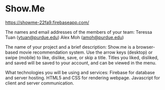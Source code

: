 # Show.Me
https://showme-22fa9.firebaseapp.com/

The names and email addresses of the members of your team: 
Teressa Tuan (ytuan@purdue.edu) 
Alex Moh (amoh@purdue.edu)

The name of your project and a brief description:
Show.me is a browser-based movie recommendation system. 
Use the arrow keys (desktop) or swipe (mobile) to like, dislike, save, or skip a title.
Titles you liked, disliked, and saved will be saved to your account, and can be viewed in the menu. 

What technologies you will be using and services:
Firebase for database and server hosting. 
HTML5 and CSS for rendering webpage. 
Javascript for client and server communication. 
